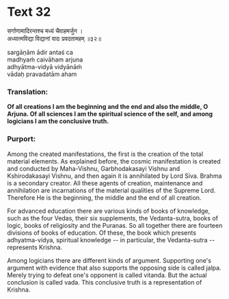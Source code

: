 # Text 32

सर्गाणामादिरन्तश्च मध्यं चैवाहमर्जुन ।  
अध्यात्मविद्या विद्यानां वादः प्रवदतामहम् ॥३२॥

sargāṇām ādir antaś ca  
madhyaḿ caivāham arjuna  
adhyātma-vidyā vidyānāḿ  
vādaḥ pravadatām aham



### Translation:

**Of all creations I am the beginning and the end and also the middle, O Arjuna. Of all sciences I am the spiritual science of the self, and among logicians I am the conclusive truth.**

### Purport:

Among the created manifestations, the first is the creation of the total material elements. As explained before, the cosmic manifestation is created and conducted by Maha-Vishnu, Garbhodakasayi Vishnu and Kshirodakasayi Vishnu, and then again it is annihilated by Lord Siva. Brahma is a secondary creator. All these agents of creation, maintenance and annihilation are incarnations of the material qualities of the Supreme Lord. Therefore He is the beginning, the middle and the end of all creation.

For advanced education there are various kinds of books of knowledge, such as the four Vedas, their six supplements, the Vedanta-sutra, books of logic, books of religiosity and the Puranas. So all together there are fourteen divisions of books of education. Of these, the book which presents adhyatma-vidya, spiritual knowledge -- in particular, the Vedanta-sutra -- represents Krishna.

Among logicians there are different kinds of argument. Supporting one's argument with evidence that also supports the opposing side is called jalpa. Merely trying to defeat one's opponent is called vitanda. But the actual conclusion is called vada. This conclusive truth is a representation of Krishna.